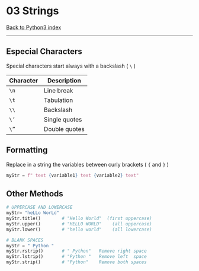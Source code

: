 # 03 Strings

[Back to Python3 index](../index.md)

---

## Especial Characters

Special characters start always with a backslash ( `\` )

| Character | Description    |
|-----------|----------------|
| `\n`      | Line break     |
| `\t`      | Tabulation     |
| `\\`      | Backslash      |
| `\’`      | Single quotes  |
| `\”`      | Double quotes  |

## Formatting

Replace in a string the variables between curly brackets ( `{` and `}` )

```python
myStr = f" text {variable1} text {variable2} text"
```

## Other Methods

```python
# UPPERCASE AND LOWERCASE
myStr= "heLLo WorLd"
myStr.title()        # "Hello World"  (first uppercase)
myStr.upper()        # "HELLO WORLD"    (all uppercase)
myStr.lower()        # "hello world"    (all lowercase)
```

```python
# BLANK SPACES
myStr = " Python "   
myStr.rstrip()       # " Python"   Remove right space
myStr.lstrip()       # "Python "   Remove left  space
myStr.strip()        # "Python"    Remove both spaces
```